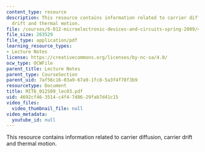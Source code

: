 ```yaml
---
content_type: resource
description: This resource contains information related to carrier diffusion, carrier
  drift and thermal motion.
file: /courses/6-012-microelectronic-devices-and-circuits-spring-2009/4692cf463514c4f47d8629fab7d41c15_MIT6_012S09_lec03.pdf
file_size: 263529
file_type: application/pdf
learning_resource_types:
- Lecture Notes
license: https://creativecommons.org/licenses/by-nc-sa/4.0/
ocw_type: OCWFile
parent_title: Lecture Notes
parent_type: CourseSection
parent_uid: 7af56c16-03a9-67a9-1fc8-5a3f4f78f3b9
resourcetype: Document
title: MIT6_012S09_lec03.pdf
uid: 4692cf46-3514-c4f4-7d86-29fab7d41c15
video_files:
  video_thumbnail_file: null
video_metadata:
  youtube_id: null
---
```

This resource contains information related to carrier diffusion, carrier drift and thermal motion.